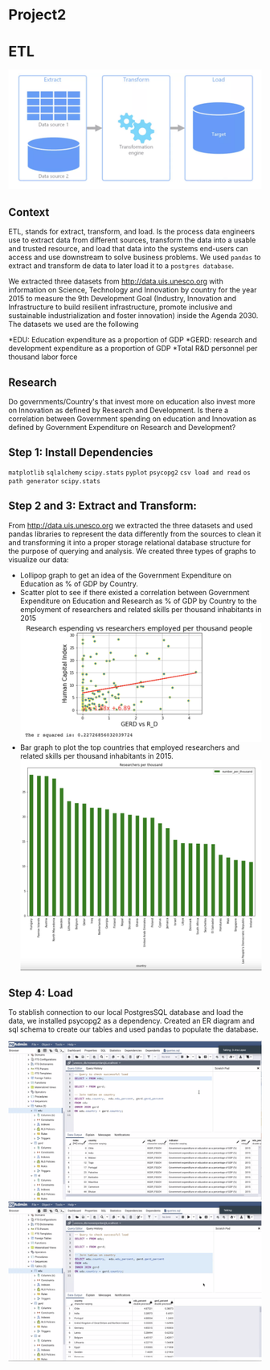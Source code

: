# Project2

# ETL

![ETL](Images/ETL.png)

## Context
ETL, stands for extract, transform, and load. Is the process data engineers use to extract data from different sources, transform the data into a usable and trusted resource, and load that data into the systems end-users can access and use downstream to solve business problems.  We used `pandas` to extract and transform de data to later load it to a `postgres database`.

We extracted three datasets from http://data.uis.unesco.org with information on Science, Technology and Innovation by country for the year 2015 to measure the 9th Development Goal (Industry, Innovation and Infrastructure to build resilient infrastructure, promote inclusive and sustainable industrialization and foster innovation) inside the Agenda 2030. The datasets we used are the following

*EDU: Education expenditure as a proportion of GDP
*GERD: research and development expenditure as a proportion of GDP
*Total R&D personnel per thousand labor force

## Research 

Do governments/Country's that invest more on education also invest more on Innovation as defined by Research and Development.   Is there a correlation between Government spending on education and Innovation as defined by Government Expenditure on Research and Development?



## Step 1: Install Dependencies

`matplotlib` 
`sqlalchemy`
`scipy.stats` 
`pyplot`
`psycopg2`
`csv load and read`
`os path generator`
`scipy.stats`

## Step 2 and 3: Extract and Transform: 

From http://data.uis.unesco.org we extracted the three datasets and used pandas libraries to represent the data differently from the sources to clean it and transforming it into a proper storage relational database structure for the purpose of querying and analysis. We created three types of graphs to visualize our data:

* Lollipop graph to get an idea of the Government Expenditure on Education as % of GDP by Country.
* Scatter plot to see if there existed a correlation between Government Expenditure on Education and Research as % of GDP by 
Country to the employment of researchers and related skills per thousand inhabitants in 2015
![Correlation](Images/correlation.png)
* Bar graph to plot the top countries that employed researchers and related skills per thousand inhabitants in 2015.
![Bargraph](Images/bargraph.png)


## Step 4: Load

To stablish connection to our local PostgresSQL database and load the data, we installed psycopg2 as a dependency.  Created an ER diagram and sql schema to create our tables and used pandas to populate the database.

![select all](Images/select_query.png)
![join](Images/join_query.png)

